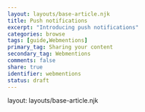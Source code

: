 ```yaml
---
layout: layouts/base-article.njk
title: Push notifications
excerpt: "Introducing push notifications"
categories: browse
tags: [guide,Webmentions]
primary_tag: Sharing your content
secondary_tag: Webmentions
comments: false
share: true
identifier: webmentions
status: draft
---
```

layout: layouts/base-article.njk